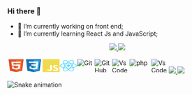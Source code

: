 ### Hi there 👋

- 🔭 I’m currently working on front end;
- 🌱 I’m currently learning React Js and JavaScript;
<div align="center">
  <a href="https://github.com/rafaballerini">
  <img height="180em" src="https://github-readme-stats.vercel.app/api?username=Pedroarthur1999&theme=nightowl&show_icons=true&include_all_commits=true&count_private=true"/>
  <img height="180em" src="https://github-readme-stats.vercel.app/api/top-langs/?username=Pedroarthur1999&layout=compact&langs_count=7&theme=nightowl"/>
</div>
 <div style="display: inline_block"><br>
   <img align="left" alt="Pedro-HTML" height="30" width="40" src="https://raw.githubusercontent.com/devicons/devicon/master/icons/html5/html5-original.svg"> 
   <img align="left" alt="Pedro-CSS" height="30" width="40" src="https://raw.githubusercontent.com/devicons/devicon/master/icons/css3/css3-original.svg">
   <img align="left" alt="Pedro-Js" height="30" width="40" src="https://raw.githubusercontent.com/devicons/devicon/master/icons/javascript/javascript-plain.svg">
   <img align="left" alt="Pedro-React" height="30" width="40" src="https://raw.githubusercontent.com/devicons/devicon/master/icons/react/react-original.svg">
   <img align="left"  alt="Git" height="30" width="40" src="https://cdn.jsdelivr.net/gh/devicons/devicon/icons/git/git-original.svg">
  <img  align="left" alt="GitHub" height="30" width="40" src="https://cdn.jsdelivr.net/gh/devicons/devicon/icons/github/github-original.svg">
   <img align="left" alt="VsCode" height="30" width="40" src="https://cdn.jsdelivr.net/gh/devicons/devicon/icons/vscode/vscode-original.svg">
   <img align="left" alt="php" height="40" width="50" src="https://cdn.jsdelivr.net/gh/devicons/devicon/icons/php/php-original.svg" />
   <img align="left" alt="VsCode" height="30" width="40"src="https://cdn.jsdelivr.net/gh/devicons/devicon/icons/cplusplus/cplusplus-original.svg" />
</div> <br>


<div> 
  <a href="https://www.instagram.com/pedro_arthurdm/" target="blank">
    <img src="https://img.shields.io/badge/-Instagram-%23E4405F?style=for-the-badge&logo=instagram&logoColor=white" target="blank">
  </a> 
  <a href="https://www.linkedin.com/in/pedro-arthur-97a9ab211/" target="blank">
    <img src="https://img.shields.io/badge/-LinkedIn-%230077B5?style=for-the-badge&logo=linkedin&logoColor=white" target="blank">
  </a>
  
  ![Snake animation](https://github.com/Pedroarthur1999/Pedroarthur1999/blob/output/github-contribution-grid-snake.svg)
</div>
